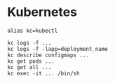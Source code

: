# Kubernetes

```
alias kc=kubectl
```

```
kc logs -f ...
kc logs -f -lapp=deployment_name
kc describe configmaps ...
kc get pods ...
kc get all ...
kc exec -it ... /bin/sh 
```
